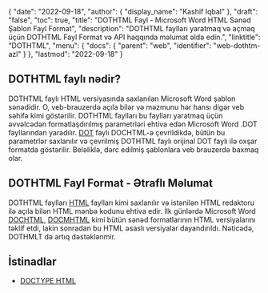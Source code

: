 {
  "date": "2022-09-18",
  "author": {
    "display_name": "Kashif Iqbal"
},
  "draft": "false",
  "toc": true,
  "title": "DOTHTML Fayl - Microsoft Word HTML Sənəd Şablon Fayl Format",
  "description": "DOTHTML faylları yaratmaq və açmaq üçün DOTHTML Fayl Format və API haqqında məlumat əldə edin.",
  "linktitle": "DOTHTML",
  "menu": {
    "docs": {
      "parent": "web",
      "identifier": "web-dothtm-azl"
}
},
  "lastmod": "2022-09-18"
}

## DOTHTML faylı nədir?

DOTHTML faylı HTML versiyasında saxlanılan Microsoft Word şablon sənədidir. O, veb-brauzerdə açıla bilər və məzmunu hər hansı digər veb səhifə kimi göstərilir. DOTHTML faylları bu faylları yaratmaq üçün əvvəlcədən formatlaşdırılmış parametrləri ehtiva edən Microsoft Word .DOT fayllarından yaradılır. [DOT](/word-processing/dot/) faylı DOCHTML-ə çevrildikdə, bütün bu parametrlər saxlanılır və çevrilmiş DOTHTML faylı orijinal DOT faylı ilə oxşar formatda göstərilir. Beləliklə, dərc edilmiş şablonlara veb brauzerdə baxmaq olar.

## DOTHTML Fayl Format - Ətraflı Məlumat

DOTHTML faylları [HTML](/web/html/) faylları kimi saxlanılır və istənilən HTML redaktoru ilə açıla bilən HTML mənbə kodunu ehtiva edir. İlk günlərdə Microsoft Word [DOCHTML](/web/dochtml/), [DOCMHTML](/web/docmhtml/) kimi bütün sənəd formatlarının HTML versiyalarını təklif etdi, lakin sonradan bu HTML əsaslı versiyalar dayandırıldı. Nəticədə, DOTHMLT də artıq dəstəklənmir.

## İstinadlar ##

* [DOCTYPE HTML](https://www.w3schools.com/tags/tag_doctype.asp)


